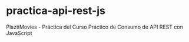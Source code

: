 # practica-api-rest-js
PlaztiMovies - Práctica del Curso Práctico de Consumo de API REST con JavaScript
